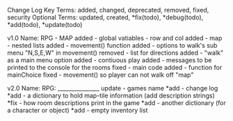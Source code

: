Change Log Key Terms:
   added, changed, deprecated, removed, fixed, security
Optional Terms:
   updated, created, *fix(todo), *debug(todo), *add(todo), *update(todo)

v1.0
Name: RPG - MAP
added - global vatiables - row and col
added - map - nested lists
added - movement() function
added - options to walk's sub menu "N,S,E,W" in movement()
removed - list for directions
added - "walk" as a main menu option
added - contiuous play
added - messages to be printed to the console for the rooms
fixed - main code 
added - function for mainChoice
fixed - movement() so player can not walk off "map"


v2.0
Name: RPG: _______________
update - games name
*add - change log
*add - a dictionary to hold map-tile information (add description strings)
*fix - how room descriptions print in the game
*add - another dictionary (for a character or object)
*add - empty inventory list
